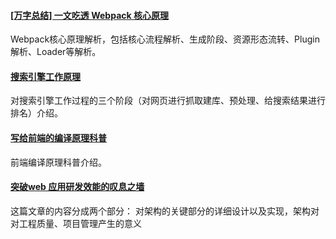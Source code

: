 
#### [[万字总结] 一文吃透 Webpack 核心原理](https://mp.weixin.qq.com/s/Jw_-cZepryo9nbnk1mwjjw)
Webpack核心原理解析，包括核心流程解析、生成阶段、资源形态流转、Plugin解析、Loader等解析。

#### [搜索引擎工作原理](https://mp.weixin.qq.com/s/hJtAFYsjCa3T6mhdU-vDpQ)
对搜索引擎工作过程的三个阶段（对网页进行抓取建库、预处理、给搜索结果进行排名）介绍。

#### [写给前端的编译原理科普](https://mp.weixin.qq.com/s?__biz=MzkzMTIzMDUwMg==&mid=2247483791&idx=1&sn=d464ad02807f21e211238a50e30a6126&scene=21#wechat_redirect)
前端编译原理科普介绍。

#### [突破web 应用研发效能的叹息之墙](https://mp.weixin.qq.com/s/XVawCaepXwe9LVhYi3KrtA)
这篇文章的内容分成两个部分： 对架构的关键部分的详细设计以及实现，架构对对工程质量、项目管理产生的意义